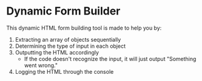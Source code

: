 # Dynamic Form Builder

This dynamic HTML form building tool is made to help you by:
1. Extracting an array of objects sequentially
2. Determining the type of input in each object
3. Outputting the HTML accordingly
   * If the code doesn't recognize the input, it will just output "Something went wrong."
4. Logging the HTML through the console
